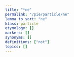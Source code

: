 ```yaml
---
title: "*ne"
permalink: "/pie/particle/ne"
lemma_to_sort: "ne"
klass: particle
etymology: []
markers: []
synonyms: []
definitions: ["not"]
topics: []
---
```

